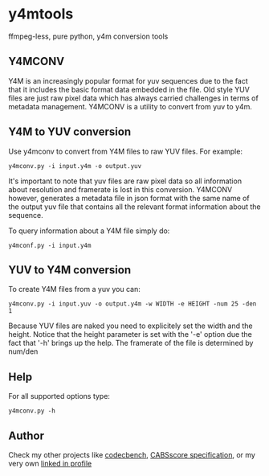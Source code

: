 y4mtools 
========
ffmpeg-less, pure python, y4m conversion tools

## Y4MCONV ##
Y4M is an increasingly popular format for yuv sequences due to the fact that it includes the basic format data embedded in the file. Old style YUV files are just raw pixel data which has always carried challenges in terms of metadata management. 
Y4MCONV is a utility to convert from yuv to y4m. 


## Y4M to YUV conversion ##
Use y4mconv to convert from Y4M files to raw YUV files. For example:

```
y4mconv.py -i input.y4m -o output.yuv 
```

It's important to note that yuv files are raw pixel data so all information about resolution and framerate is lost in this conversion.
Y4MCONV however, generates a metadata file in json format with the same name of the output yuv file that contains all the relevant format information about the sequence.

To query information about a Y4M file simply do:

```
y4mconf.py -i input.y4m
```



## YUV to Y4M conversion ##

To create Y4M files from a yuv you can:

```
y4mconv.py -i input.yuv -o output.y4m -w WIDTH -e HEIGHT -num 25 -den 1
```

Because YUV files are naked you need to explicitely set the width and the height. Notice that the height parameter is set with the '-e' option due the fact that '-h' brings up the help. The framerate of the file is determined by num/den 

## Help ##

For all supported options type:

```
y4mconv.py -h
```

## Author ##
Check my other projects like [codecbench], [CABSscore specification], or my very own [linked in profile](http://www.linkedin.com/in/vigata)


[CABSscore specification]:http://codecbench.nelalabs.com/cabs
[codecbench]:http://github.com/vigata/codecbench
[alberto vigata]:http://www.linkedin.com/in/vigata
[Image Quality Assessment (IQA)]:http://tdistler.com/iqa/
